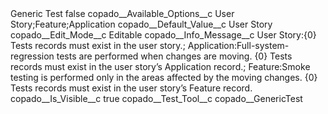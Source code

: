 <?xml version="1.0" encoding="UTF-8"?>
<CustomMetadata xmlns="http://soap.sforce.com/2006/04/metadata" xmlns:xsi="http://www.w3.org/2001/XMLSchema-instance" xmlns:xsd="http://www.w3.org/2001/XMLSchema">
    <label>Generic Test</label>
    <protected>false</protected>
    <values>
        <field>copado__Available_Options__c</field>
        <value xsi:type="xsd:string">User Story;Feature;Application</value>
    </values>
    <values>
        <field>copado__Default_Value__c</field>
        <value xsi:type="xsd:string">User Story</value>
    </values>
    <values>
        <field>copado__Edit_Mode__c</field>
        <value xsi:type="xsd:string">Editable</value>
    </values>
    <values>
        <field>copado__Info_Message__c</field>
        <value xsi:type="xsd:string">User Story:{0} Tests records must exist in the user story.;
Application:Full-system-regression tests are performed when changes are moving. {0} Tests records must exist in the user story’s Application record.;
Feature:Smoke testing is performed only in the areas affected by the moving changes. {0} Tests records must exist in the user story’s Feature record.</value>
    </values>
    <values>
        <field>copado__Is_Visible__c</field>
        <value xsi:type="xsd:boolean">true</value>
    </values>
    <values>
        <field>copado__Test_Tool__c</field>
        <value xsi:type="xsd:string">copado__GenericTest</value>
    </values>
</CustomMetadata>
